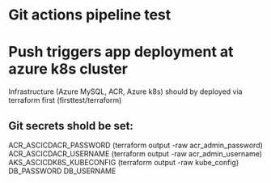 # Git actions pipeline test
# Push triggers app deployment at azure k8s cluster
Infrastructure (Azure MySQL, ACR, Azure k8s) should by deployed via terraform first
(firsttest/terraform)
## Git secrets shold be set:
ACR_ASCICDACR_PASSWORD (terraform output -raw acr_admin_password)
ACR_ASCICDACR_USERNAME (terraform output -raw acr_admin_username)
AKS_ASCICDK8S_KUBECONFIG (terraform output -raw kube_config)
DB_PASSWORD
DB_USERNAME